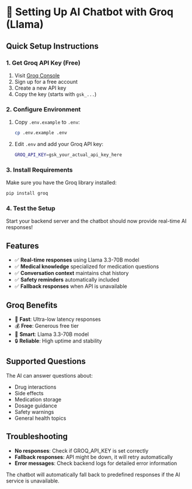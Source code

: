 # 🤖 Setting Up AI Chatbot with Groq (Llama)

## Quick Setup Instructions

### 1. Get Groq API Key (Free)
1. Visit [Groq Console](https://console.groq.com/keys)
2. Sign up for a free account
3. Create a new API key
4. Copy the key (starts with `gsk_...`)

### 2. Configure Environment
1. Copy `.env.example` to `.env`:
   ```bash
   cp .env.example .env
   ```

2. Edit `.env` and add your Groq API key:
   ```bash
   GROQ_API_KEY=gsk_your_actual_api_key_here
   ```

### 3. Install Requirements
Make sure you have the Groq library installed:
```bash
pip install groq
```

### 4. Test the Setup
Start your backend server and the chatbot should now provide real-time AI responses!

## Features
- ✅ **Real-time responses** using Llama 3.3-70B model
- ✅ **Medical knowledge** specialized for medication questions
- ✅ **Conversation context** maintains chat history
- ✅ **Safety reminders** automatically included
- ✅ **Fallback responses** when API is unavailable

## Groq Benefits
- 🚀 **Fast**: Ultra-low latency responses
- 💰 **Free**: Generous free tier
- 🧠 **Smart**: Llama 3.3-70B model
- 🔒 **Reliable**: High uptime and stability

## Supported Questions
The AI can answer questions about:
- Drug interactions
- Side effects
- Medication storage
- Dosage guidance
- Safety warnings
- General health topics

## Troubleshooting
- **No responses**: Check if GROQ_API_KEY is set correctly
- **Fallback responses**: API might be down, it will retry automatically
- **Error messages**: Check backend logs for detailed error information

The chatbot will automatically fall back to predefined responses if the AI service is unavailable.
